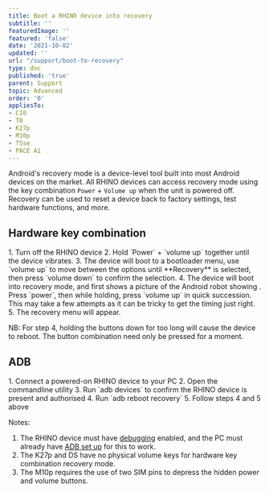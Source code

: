 ```yaml
---
title: Boot a RHINO device into recovery
subtitle: ''
featuredImage: ''
featured: 'false'
date: '2021-10-02'
updated: ''
url: "/support/boot-to-recovery"
type: doc
published: 'true'
parent: Support
topic: Advanced
order: '0'
appliesTo:
- C10
- T8
- K27p
- M10p
- T5se
- PACE A1
---
```


Android's recovery mode is a device-level tool built into most Android devices on the market. All RHINO devices can access recovery mode using the key combination `Power` + `Volume up` when the unit is powered off. Recovery can be used to reset a device back to factory settings, test hardware functions, and more.  

## Hardware key combination

<div class="numbered-instructions" markdown="1">
1. Turn off the RHINO device
2. Hold `Power` + `volume up` together until the device vibrates.
3. The device will boot to a bootloader menu, use `volume up` to move between the options until **Recovery** is selected, then press `volume down` to confirm the selection.
4. The device will boot into recovery mode, and first shows a picture of the Android robot showing <i class="fas fa-exclamation-triangle text-warning"></i>. Press `power`, then while holding, press `volume up` in quick succession. This may take a few attempts as it can be tricky to get the timing just right.
5. The recovery menu will appear.
</div>

NB: For step 4, holding the buttons down for too long will cause the device to reboot. The button combination need only be pressed for a moment.

## ADB

<div class="numbered-instructions" markdown="1">
1. Connect a powered-on RHINO device to your PC
2. Open the commandline utility
3. Run `adb devices` to confirm the RHINO device is present and authorised
4. Run `adb reboot recovery`
5. Follow steps 4 and 5 above
</div>

Notes:

1. The RHINO device must have [debugging](/support/enable-debugging) enabled, and the PC must already have [ADB set up](/support/set-up-adb) for this to work.
2. The K27p and DS have no physical volume keys for hardware key combination recovery mode.
3. The M10p requires the use of two SIM pins to depress the hidden power and volume buttons.
